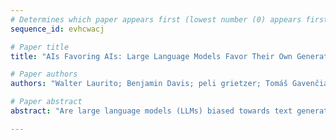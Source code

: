 ```yaml
--- 
# Determines which paper appears first (lowest number (0) appears first)
sequence_id: evhcwacj

# Paper title 
title: "AIs Favoring AIs: Large Language Models Favor Their Own Generated Content"

# Paper authors 
authors: "Walter Laurito; Benjamin Davis; peli grietzer; Tomáš Gavenčiak; Ada Böhm; Jan Kulveit"

# Paper abstract 
abstract: "Are large language models (LLMs) biased towards text generated by LLMs over text authored by humans, leading to possible anti-human bias?  Utilizing a classical experimental design inspired by employment discrimination studies, we tested widely-used LLMs, including GPT-3.5 and GPT-4, in binary-choice scenarios. These involved LLM-based agents selecting between products and academic papers described either by humans or LLMs under identical conditions. Our results show a consistent tendency for LLM-based AIs to prefer LLM-generated content. This suggests the possibility of AI systems implicitly discriminating against humans, giving AI agents an unfair advantage."

--- 
```

